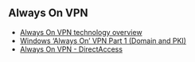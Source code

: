 ## Always On VPN
* [Always On VPN technology overview](https://docs.microsoft.com/en-us/windows-server/remote/remote-access/vpn/always-on-vpn/always-on-vpn-technology-overview)
* [Windows ‘Always On’ VPN Part 1 (Domain and PKI)](https://www.petenetlive.com/KB/Article/0001399)
* [Always On VPN - DirectAccess](https://4sysops.com/archives/always-on-vpn-directaccess-for-windows-10/)
